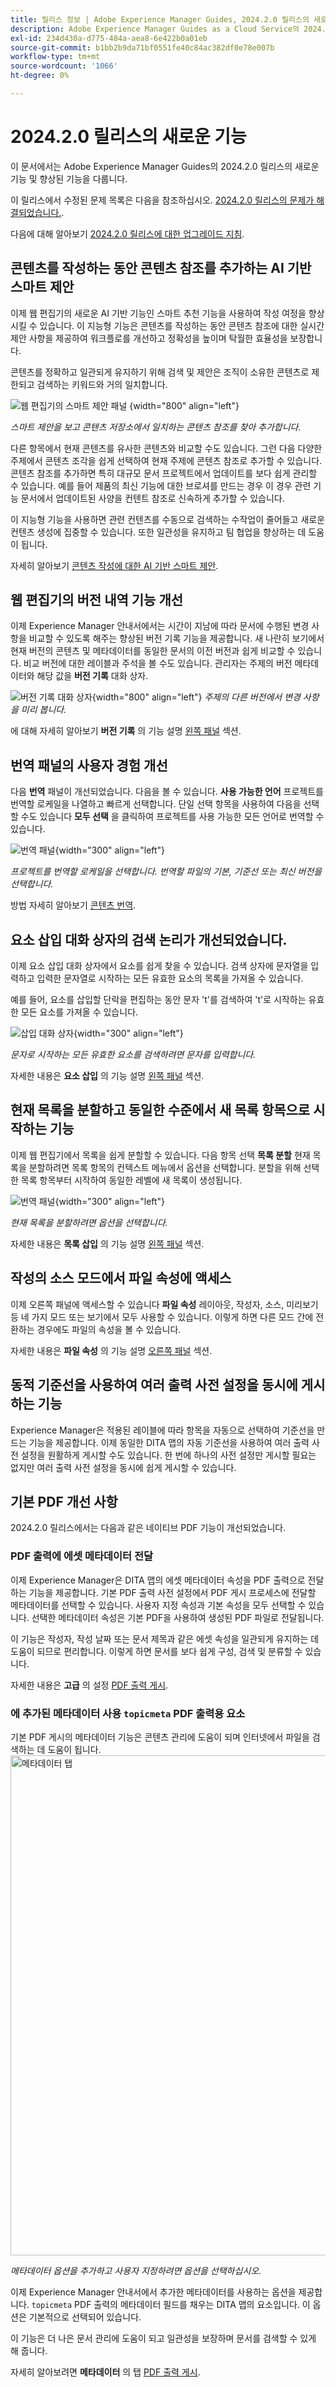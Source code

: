 ```yaml
---
title: 릴리스 정보 | Adobe Experience Manager Guides, 2024.2.0 릴리스의 새로운 기능
description: Adobe Experience Manager Guides as a Cloud Service의 2024.2.0 릴리스의 새로운 기능과 향상된 기능에 대해 알아보십시오.
exl-id: 234d430a-d775-484a-aea8-6e422b0a01eb
source-git-commit: b1bb2b9da71bf0551fe40c84ac382df0e78e007b
workflow-type: tm+mt
source-wordcount: '1066'
ht-degree: 0%

---
```


# 2024.2.0 릴리스의 새로운 기능

이 문서에서는 Adobe Experience Manager Guides의 2024.2.0 릴리스의 새로운 기능 및 향상된 기능을 다룹니다.

이 릴리스에서 수정된 문제 목록은 다음을 참조하십시오. [2024.2.0 릴리스의 문제가 해결되었습니다.](fixed-issues-2024-2-0.md).


다음에 대해 알아보기 [2024.2.0 릴리스에 대한 업그레이드 지침](upgrade-instructions-2024-2-0.md).



## 콘텐츠를 작성하는 동안 콘텐츠 참조를 추가하는 AI 기반 스마트 제안

이제 웹 편집기의 새로운 AI 기반 기능인 스마트 추천 기능을 사용하여 작성 여정을 향상시킬 수 있습니다. 이 지능형 기능은 콘텐츠를 작성하는 동안 콘텐츠 참조에 대한 실시간 제안 사항을 제공하여 워크플로를 개선하고 정확성을 높이며 탁월한 효율성을 보장합니다.


콘텐츠를 정확하고 일관되게 유지하기 위해 검색 및 제안은 조직이 소유한 콘텐츠로 제한되고 검색하는 키워드와 거의 일치합니다.

![웹 편집기의 스마트 제안 패널 ](assets/web-editor-smart-suggestion.png) {width="800" align="left"}


*스마트 제안을 보고 콘텐츠 저장소에서 일치하는 콘텐츠 참조를 찾아 추가합니다.*

다른 항목에서 현재 콘텐츠를 유사한 콘텐츠와 비교할 수도 있습니다. 그런 다음 다양한 주제에서 콘텐츠 조각을 쉽게 선택하여 현재 주제에 콘텐츠 참조로 추가할 수 있습니다. 콘텐츠 참조를 추가하면 특히 대규모 문서 프로젝트에서 업데이트를 보다 쉽게 관리할 수 있습니다. 예를 들어 제품의 최신 기능에 대한 브로셔를 만드는 경우 이 경우 관련 기능 문서에서 업데이트된 사양을 컨텐트 참조로 신속하게 추가할 수 있습니다.

이 지능형 기능을 사용하면 관련 컨텐츠를 수동으로 검색하는 수작업이 줄어들고 새로운 컨텐츠 생성에 집중할 수 있습니다.  또한 일관성을 유지하고 팀 협업을 향상하는 데 도움이 됩니다.

자세히 알아보기 [콘텐츠 작성에 대한 AI 기반 스마트 제안](../user-guide/authoring-ai-based-smart-suggestions.md).

## 웹 편집기의 버전 내역 기능 개선

이제 Experience Manager 안내서에서는 시간이 지남에 따라 문서에 수행된 변경 사항을 비교할 수 있도록 해주는 향상된 버전 기록 기능을 제공합니다. 새 나란히 보기에서 현재 버전의 콘텐츠 및 메타데이터를 동일한 문서의 이전 버전과 쉽게 비교할 수 있습니다. 비교 버전에 대한 레이블과 주석을 볼 수도 있습니다. 관리자는 주제의 버전 메타데이터와 해당 값을 **버전 기록** 대화 상자.

![버전 기록 대화 상자](assets/version-history-dialog-web-editor.png){width="800" align="left"}
*주제의 다른 버전에서 변경 사항을 미리 봅니다.*


에 대해 자세히 알아보기 **버전 기록** 의 기능 설명 [왼쪽 패널](../user-guide/web-editor-features.md#id2051EA0M0HS) 섹션.

## 번역 패널의 사용자 경험 개선

다음 **번역** 패널이 개선되었습니다.  다음을 볼 수 있습니다. **사용 가능한 언어** 프로젝트를 번역할 로케일을 나열하고 빠르게 선택합니다. 단일 선택 항목을 사용하여 다음을 선택할 수도 있습니다 **모두 선택** 을 클릭하여 프로젝트를 사용 가능한 모든 언어로 번역할 수 있습니다.

![번역 패널](assets/translation-languages-4.4.png){width="300" align="left"}

*프로젝트를 번역할 로케일을 선택합니다. 번역할 파일의 기본, 기준선 또는 최신 버전을 선택합니다.*

방법 자세히 알아보기 [콘텐츠 번역](../user-guide/translation.md).


## 요소 삽입 대화 상자의 검색 논리가 개선되었습니다.

이제 요소 삽입 대화 상자에서 요소를 쉽게 찾을 수 있습니다.  검색 상자에 문자열을 입력하고 입력한 문자열로 시작하는 모든 유효한 요소의 목록을 가져올 수 있습니다.

예를 들어, 요소를 삽입할 단락을 편집하는 동안 문자 &#39;t&#39;를 검색하여 &#39;t&#39;로 시작하는 유효한 모든 요소를 가져올 수 있습니다.


![삽입 대화 상자](assets/insert-element.png){width="300" align="left"}

*문자로 시작하는 모든 유효한 요소를 검색하려면 문자를 입력합니다.*


자세한 내용은 **요소 삽입** 의 기능 설명 [왼쪽 패널](../user-guide/web-editor-features.md#id2051EA0M0HS) 섹션.


## 현재 목록을 분할하고 동일한 수준에서 새 목록 항목으로 시작하는 기능

이제 웹 편집기에서 목록을 쉽게 분할할 수 있습니다. 다음 항목 선택 **목록 분할** 현재 목록을 분할하려면 목록 항목의 컨텍스트 메뉴에서 옵션을 선택합니다. 분할을 위해 선택한 목록 항목부터 시작하여 동일한 레벨에 새 목록이 생성됩니다.

![번역 패널](assets/context-menu-split-list.png){width="300" align="left"}

*현재 목록을 분할하려면 옵션을 선택합니다.*

자세한 내용은 **목록 삽입** 의 기능 설명 [왼쪽 패널](../user-guide/web-editor-features.md#id2051EA0M0HS) 섹션.

## 작성의 소스 모드에서 파일 속성에 액세스

이제 오른쪽 패널에 액세스할 수 있습니다 **파일 속성** 레이아웃, 작성자, 소스, 미리보기 등 네 가지 모드 또는 보기에서 모두 사용할 수 있습니다.  이렇게 하면 다른 모드 간에 전환하는 경우에도 파일의 속성을 볼 수 있습니다.

자세한 내용은 **파일 속성** 의 기능 설명 [오른쪽 패널](../user-guide/web-editor-features.md#id2051EB003YK) 섹션.

## 동적 기준선을 사용하여 여러 출력 사전 설정을 동시에 게시하는 기능

Experience Manager은 적용된 레이블에 따라 항목을 자동으로 선택하여 기준선을 만드는 기능을 제공합니다. 이제 동일한 DITA 맵의 자동 기준선을 사용하여 여러 출력 사전 설정을 원활하게 게시할 수도 있습니다. 한 번에 하나의 사전 설정만 게시할 필요는 없지만 여러 출력 사전 설정을 동시에 쉽게 게시할 수 있습니다.


## 기본 PDF 개선 사항

2024.2.0 릴리스에서는 다음과 같은 네이티브 PDF 기능이 개선되었습니다.

### PDF 출력에 에셋 메타데이터 전달

이제 Experience Manager은 DITA 맵의 에셋 메타데이터 속성을 PDF 출력으로 전달하는 기능을 제공합니다.
기본 PDF 출력 사전 설정에서 PDF 게시 프로세스에 전달할 메타데이터를 선택할 수 있습니다. 사용자 지정 속성과 기본 속성을 모두 선택할 수 있습니다.  선택한 메타데이터 속성은 기본 PDF을 사용하여 생성된 PDF 파일로 전달됩니다.

이 기능은 작성자, 작성 날짜 또는 문서 제목과 같은 에셋 속성을 일관되게 유지하는 데 도움이 되므로 편리합니다. 이렇게 하면 문서를 보다 쉽게 구성, 검색 및 분류할 수 있습니다.

자세한 내용은 **고급** 의 설정 [PDF 출력 게시](../web-editor/native-pdf-web-editor.md).


### 에 추가된 메타데이터 사용 `topicmeta` PDF 출력용 요소

기본 PDF 게시의 메타데이터 기능은 콘텐츠 관리에 도움이 되며 인터넷에서 파일을 검색하는 데 도움이 됩니다.
<img src="assets/pdf-metadata-4-4.png" alt="메타데이터 탭" width="800">

*메타데이터 옵션을 추가하고 사용자 지정하려면 옵션을 선택하십시오.*

이제 Experience Manager 안내서에서 추가한 메타데이터를 사용하는 옵션을 제공합니다. `topicmeta` PDF 출력의 메타데이터 필드를 채우는 DITA 맵의 요소입니다. 이 옵션은 기본적으로 선택되어 있습니다.

이 기능은 더 나은 문서 관리에 도움이 되고 일관성을 보장하며 문서를 검색할 수 있게 해 줍니다.

자세히 알아보려면 **메타데이터** 의 탭 [PDF 출력 게시](../web-editor/native-pdf-web-editor.md).
